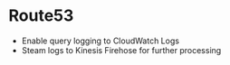 # Route53

- Enable query logging to CloudWatch Logs
- Steam logs to Kinesis Firehose for further processing
